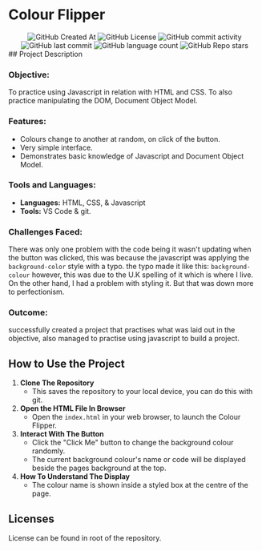 # Colour Flipper

<div align="center">

<img alt="GitHub Created At" src="https://img.shields.io/github/created-at/KieranPritchard/Colour-Flipper">

<img alt="GitHub License" src="https://img.shields.io/github/license/KieranPritchard/Colour-Flipper">

<img alt="GitHub commit activity" src="https://img.shields.io/github/commit-activity/t/KieranPritchard/Colour-Flipper">

<img alt="GitHub last commit" src="https://img.shields.io/github/last-commit/KieranPritchard/Colour-Flipper">

<img alt="GitHub language count" src="https://img.shields.io/github/languages/count/KieranPritchard/Colour-Flipper">

<img alt="GitHub Repo stars" src="https://img.shields.io/github/stars/KieranPritchard/Colour-Flipper">

</div>
## Project Description

### Objective:
To practice using Javascript in relation with HTML and CSS. To also practice manipulating the DOM, Document Object Model.
### Features:
* Colours change to another at random, on click of the button.
* Very simple interface.
* Demonstrates basic knowledge of Javascript and Document Object Model.
### Tools and Languages:
* **Languages:** HTML, CSS, & Javascript
* **Tools:** VS Code & git.
### Challenges Faced:
There was only one problem with the code being it wasn't updating when the button was clicked, this was because the javascript was applying the `background-color` style with a typo. the typo made it like this: `background-colour` however, this was due to the U.K spelling of it which is where I live.  On the other hand, I had a problem with styling it. But that was down more to perfectionism.
### Outcome:
successfully created a project that practises what was laid out in the objective, also managed to practise using javascript to build a project.
## How to Use the Project
1. **Clone The Repository**
	* This saves the repository to your local device, you can do this with git.
2. **Open the HTML File In Browser**
	* Open the `index.html` in your web browser, to launch the Colour Flipper.
3. **Interact With The Button**
	* Click the "Click Me" button to change the background colour randomly.
	* The current background colour's name or code will be displayed beside the pages background at the top.
4. **How To Understand The Display**
	* The colour name is shown inside a styled box at the centre of the page.
## Licenses
License can be found in root of the repository.